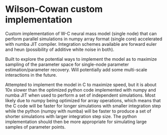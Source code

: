 # Wilson-Cowan custom implementation  
Custom implementation of W-C neural mass model (single node) that can perform parallel simulations in numpy array format (single core) accelerated with numba JIT compiler. Integration schemes available are forward euler and heun (possibility of additive white noise in both).

Built to explore the potential ways to implement the model as to maximize sampling of the parameter space for single-node parameter estimation/parameter recovery. 
Will potentially add some multi-scale interactions in the future.

Attempted to implement the model in C to maximize speed, but it is about 10x slower than the optimized python code implemented with numpy and numba JIT when used to perform a set of independent simulations. Most likely due to numpy being optimized for array operations, which means that the C code will be faster for longer simulations with smaller integration step while the python (numpy with numba) will be faster to produce a set of shorter simulations with larger integration step size. The python implementation should then be more appropriate for simulating large samples of parameter points.
